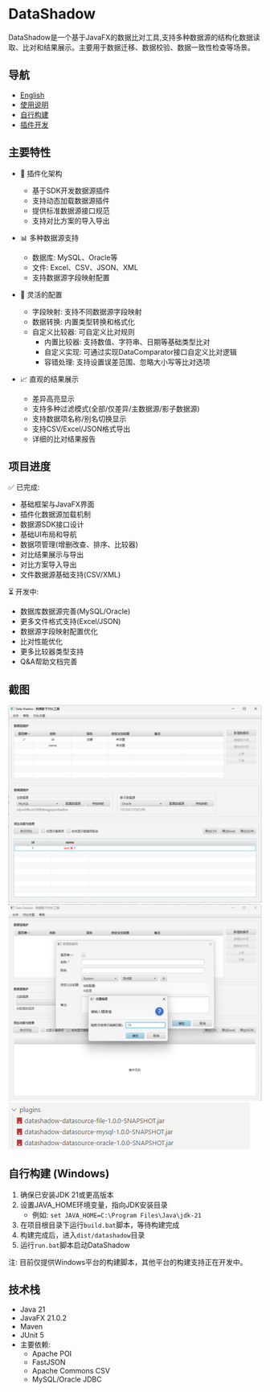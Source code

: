 # DataShadow

DataShadow是一个基于JavaFX的数据比对工具,支持多种数据源的结构化数据读取、比对和结果展示。主要用于数据迁移、数据校验、数据一致性检查等场景。

## 导航
- [English](README_en.md)
- [使用说明](docs/使用说明.md)
- [自行构建](docs/自行构建.md)
- [插件开发](docs/插件开发.md)

## 主要特性

- 🔌 插件化架构
  - 基于SDK开发数据源插件
  - 支持动态加载数据源插件
  - 提供标准数据源接口规范
  - 支持对比方案的导入导出

- 📊 多种数据源支持 
  - 数据库: MySQL、Oracle等
  - 文件: Excel、CSV、JSON、XML
  - 支持数据源字段映射配置

- 🔧 灵活的配置
  - 字段映射: 支持不同数据源字段映射
  - 数据转换: 内置类型转换和格式化
  - 自定义比较器: 可自定义比对规则
    - 内置比较器: 支持数值、字符串、日期等基础类型比对
    - 自定义实现: 可通过实现DataComparator接口自定义比对逻辑
    - 容错处理: 支持设置误差范围、忽略大小写等比对选项

- 📈 直观的结果展示
  - 差异高亮显示
  - 支持多种过滤模式(全部/仅差异/主数据源/影子数据源)
  - 支持数据项名称/别名切换显示
  - 支持CSV/Excel/JSON格式导出
  - 详细的比对结果报告

## 项目进度

✅ 已完成:
- 基础框架与JavaFX界面
- 插件化数据源加载机制
- 数据源SDK接口设计
- 基础UI布局和导航
- 数据项管理(增删改查、排序、比较器)
- 对比结果展示与导出
- 对比方案导入导出
- 文件数据源基础支持(CSV/XML)

⏳ 开发中:
- 数据库数据源完善(MySQL/Oracle)
- 更多文件格式支持(Excel/JSON)
- 数据源字段映射配置优化
- 比对性能优化
- 更多比较器类型支持
- Q&A帮助文档完善

## 截图

![主界面](screenshots/homepage.png)
![数据项比较器](screenshots/data_comparator.png)
![插件管理](screenshots/plugins_demo.png)

## 自行构建 (Windows)

1. 确保已安装JDK 21或更高版本
2. 设置JAVA_HOME环境变量，指向JDK安装目录
   - 例如: `set JAVA_HOME=C:\Program Files\Java\jdk-21`
3. 在项目根目录下运行`build.bat`脚本，等待构建完成
4. 构建完成后，进入`dist/datashadow`目录
5. 运行`run.bat`脚本启动DataShadow

注: 目前仅提供Windows平台的构建脚本，其他平台的构建支持正在开发中。

## 技术栈

- Java 21
- JavaFX 21.0.2 
- Maven
- JUnit 5
- 主要依赖:
  - Apache POI
  - FastJSON 
  - Apache Commons CSV
  - MySQL/Oracle JDBC
